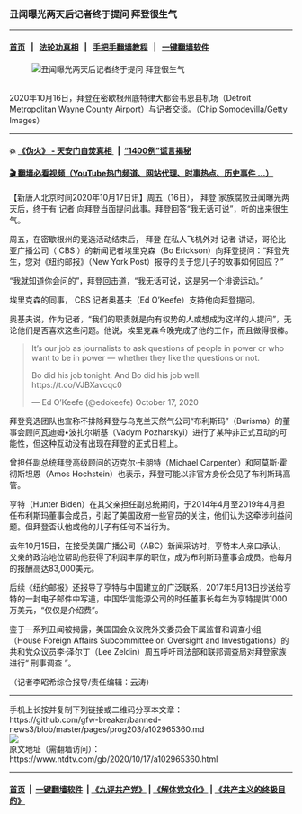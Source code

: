 ### 丑闻曝光两天后记者终于提问 拜登很生气
------------------------

#### [首页](https://github.com/gfw-breaker/banned-news3/blob/master/README.md) &nbsp;&nbsp;|&nbsp;&nbsp; [法轮功真相](https://github.com/begood0513/basic/blob/master/README.md)  &nbsp;&nbsp;|&nbsp;&nbsp; [手把手翻墙教程](https://github.com/gfw-breaker/guides/wiki)  &nbsp;&nbsp;|&nbsp;&nbsp; [一键翻墙软件](https://github.com/gfw-breaker/nogfw/blob/master/README.md)  



<div><div class="featured_image">
 <figure>
  <img alt="丑闻曝光两天后记者终于提问 拜登很生气" src="https://i.ntdtv.com/assets/uploads/2020/10/321-2-800x450.jpg"/>
 </figure><br/>
 <span class="caption">
  2020年10月16日，拜登在密歇根州底特律大都会韦恩县机场（Detroit Metropolitan Wayne County Airport）与记者交谈。（Chip Somodevilla/Getty Images）
 </span>
</div>
</div><hr/>

#### 💥 [《伪火》 - 天安门自焚真相 ](http://158.247.195.190:10000/videos/blog/weihuo.html)&nbsp; |&nbsp; [“1400例”谎言揭秘  ](http://158.247.195.190:10000/videos/blog/jiexi1400.html)

#### [ 🎬  翻墙必看视频（YouTube热门频道、网站代理、时事热点、历史事件 ...）](https://github.com/gfw-breaker/links/blob/master/banned.md)

<div><div class="post_content" itemprop="articleBody">
 <p>
  【新唐人北京时间2020年10月17日讯】周五（16日），
  <ok href="https://www.ntdtv.com/gb/拜登.htm">
   拜登
  </ok>
  家族腐败丑闻曝光两天后，终于有
  <ok href="https://www.ntdtv.com/gb/记者.htm">
   记者
  </ok>
  向拜登当面提问此事。拜登回答“我无话可说”，听的出来很生气。
 </p>
 <p>
  周五，在密歇根州的竞选活动结束后，
  <ok href="https://www.ntdtv.com/gb/拜登.htm">
   拜登
  </ok>
  在私人飞机外对
  <ok href="https://www.ntdtv.com/gb/记者.htm">
   记者
  </ok>
  讲话，哥伦比亚广播公司（
  <ok href="https://www.ntdtv.com/gb/cbs.htm">
   CBS
  </ok>
  ）的新闻记者埃里克森（Bo Erickson）向拜登提问：“拜登先生，您对《纽约邮报》（New York Post）报导的关于您儿子的故事如何回应？”
 </p>
 <p>
  “我就知道你会问的”，拜登回击道，“我无话可说，这是另一个诽谤运动。”
 </p>
 <p>
  埃里克森的同事，
  <ok href="https://www.ntdtv.com/gb/cbs.htm">
   CBS
  </ok>
  记者奥基夫（Ed O’Keefe）支持他向拜登提问。
 </p>
 <p>
  奥基夫说，作为记者，“我们的职责就是向有权势的人或想成为这样的人提问”，无论他们是否喜欢这些问题。他说，埃里克森今晚完成了他的工作，而且做得很棒。
 </p>
 <blockquote class="twitter-tweet">
  <p dir="ltr" lang="en">
   It’s our job as journalists to ask questions of people in power or who want to be in power — whether they like the questions or not.
  </p>
  <p>
   Bo did his job tonight. And Bo did his job well.
   <ok href="https://t.co/VJBXavcqc0">
    https://t.co/VJBXavcqc0
   </ok>
  </p>
  <p>
   — Ed O’Keefe (@edokeefe)
   <ok href="https://twitter.com/edokeefe/status/1317302308112302080?ref_src=twsrc%5Etfw">
    October 17, 2020
   </ok>
  </p>
 </blockquote>
 <p>
  <script async="" charset="utf-8" src="https://platform.twitter.com/widgets.js">
  </script>
 </p>
 <p>
  <p>
   拜登竞选团队也宣称不排除拜登与乌克兰天然气公司“布利斯玛”（Burisma）的董事会顾问瓦迪姆•波扎尔斯基（Vadym Pozharskyi）进行了某种非正式互动的可能性，但这种互动没有出现在拜登的正式日程上。
  </p>
  <p>
   曾担任副总统拜登高级顾问的迈克尔·卡朋特（Michael Carpenter）和阿莫斯·霍彻斯坦恩（Amos Hochstein）也表示，拜登可能以非官方身份会见了布利斯玛高管。
  </p>
  <p>
   亨特（Hunter Biden）在其父亲担任副总统期间，于2014年4月至2019年4月担任布利斯玛董事会成员，引起了美国政府一些官员的关注，他们认为这牵涉利益问题。但拜登否认他或他的儿子有任何不当行为。
  </p>
  <p>
   去年10月15日，在接受美国广播公司（ABC）新闻采访时，亨特本人亲口承认，父亲的政治地位帮助他获得了利润丰厚的职位，成为布利斯玛董事会成员。他每月的报酬高达83,000美元。
  </p>
  <p>
   后续《纽约邮报》还报导了亨特与中国建立的广泛联系，2017年5月13日抄送给亨特的一封电子邮件中写道，中国华信能源公司的时任董事长每年为亨特提供1000万美元，“仅仅是介绍费”。
  </p>
  <p>
   鉴于一系列丑闻被揭露，美国国会众议院外交委员会下属监督和调查小组（House Foreign Affairs Subcommittee on Oversight and Investigations）的共和党众议员李·泽尔丁（Lee Zeldin）周五呼吁司法部和联邦调查局对拜登家族进行“
   <ok href="https://www.ntdtv.com/gb/刑事调查.htm">
    刑事调查
   </ok>
   ”。
  </p>
  <p>
   （记者李昭希综合报导/责任编辑：云涛）
  </p>
  <div class="single_ad">
  </div>
 </p>
</div>
</div>
<hr/>
手机上长按并复制下列链接或二维码分享本文章：<br/>
https://github.com/gfw-breaker/banned-news3/blob/master/pages/prog203/a102965360.md <br/>
<a href='https://github.com/gfw-breaker/banned-news3/blob/master/pages/prog203/a102965360.md'><img src='https://github.com/gfw-breaker/banned-news3/blob/master/pages/prog203/a102965360.md.png'/></a> <br/>
原文地址（需翻墙访问）：https://www.ntdtv.com/gb/2020/10/17/a102965360.html


------------------------
#### [首页](https://github.com/gfw-breaker/banned-news3/blob/master/README.md) &nbsp;|&nbsp; [一键翻墙软件](https://github.com/gfw-breaker/nogfw/blob/master/README.md) &nbsp;| [《九评共产党》](https://github.com/gfw-breaker/9ping.md/blob/master/README.md#九评之一评共产党是什么) | [《解体党文化》](https://github.com/gfw-breaker/jtdwh.md/blob/master/README.md) | [《共产主义的终极目的》](https://github.com/gfw-breaker/gczydzjmd.md/blob/master/README.md)


<img src='http://gfw-breaker.win/banned-news3/pages/prog203/a102965360.md' width='0px' height='0px'/>